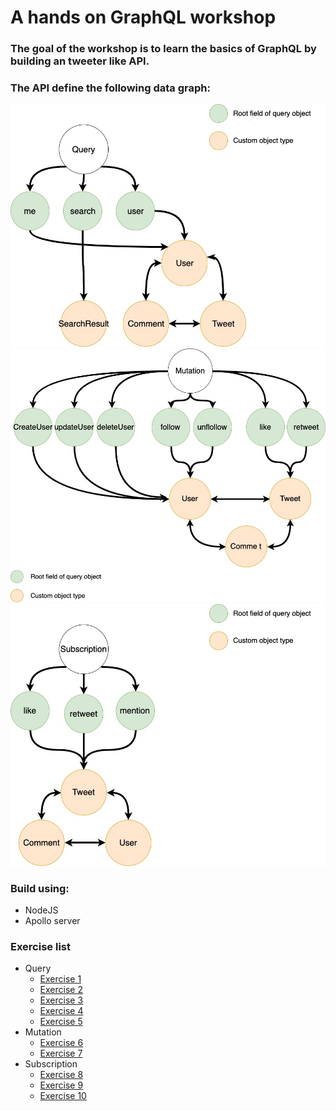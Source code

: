 # A hands on GraphQL workshop

### The goal of the workshop is to learn the basics of GraphQL by building an tweeter like API.

### The API define the following data graph:
![](assets/query.jpg)
![](assets/mutation.jpg)
![](assets/subscription.jpg)

### Build using:
- NodeJS
- Apollo server

### Exercise list
- Query
  * [Exercise 1](https://github.com/morfioce/hands-on-graphql/tree/ex1)
  * [Exercise 2](https://github.com/morfioce/hands-on-graphql/tree/ex2)
  * [Exercise 3](https://github.com/morfioce/hands-on-graphql/tree/ex3)
  * [Exercise 4](https://github.com/morfioce/hands-on-graphql/tree/ex4)
  * [Exercise 5](https://github.com/morfioce/hands-on-graphql/tree/ex5)
- Mutation
  * [Exercise 6](https://github.com/morfioce/hands-on-graphql/tree/ex6)
  * [Exercise 7](https://github.com/morfioce/hands-on-graphql/tree/ex7)
- Subscription
  * [Exercise 8](https://github.com/morfioce/hands-on-graphql/tree/ex8)
  * [Exercise 9](https://github.com/morfioce/hands-on-graphql/tree/ex9)
  * [Exercise 10](https://github.com/morfioce/hands-on-graphql/tree/ex10)

